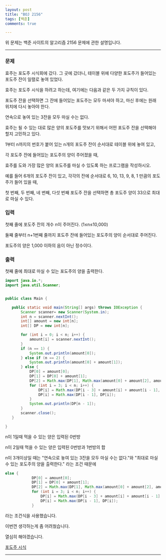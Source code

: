 ```yaml
---
layout: post
title: "BOJ 2156"
tags: [백준]
comments: true

---
```


위 문제는 백준 사이트의 알고리즘 2156 문제에 관한 설명입니다.<br>

---

### 문제
효주는 포도주 시식회에 갔다. 그 곳에 갔더니, 테이블 위에 다양한 포도주가 들어있는 포도주 잔이 일렬로 놓여 있었다.

효주는 포도주 시식을 하려고 하는데, 여기에는 다음과 같은 두 가지 규칙이 있다.

포도주 잔을 선택하면 그 잔에 들어있는 포도주는 모두 마셔야 하고, 마신 후에는 원래 위치에 다시 놓아야 한다.

연속으로 놓여 있는 3잔을 모두 마실 수는 없다.

효주는 될 수 있는 대로 많은 양의 포도주를 맛보기 위해서 어떤 포도주 잔을 선택해야 할지 고민하고 있다.

1부터 n까지의 번호가 붙어 있는 n개의 포도주 잔이 순서대로 테이블 위에 놓여 있고,

각 포도주 잔에 들어있는 포도주의 양이 주어졌을 때,

효주를 도와 가장 많은 양의 포도주를 마실 수 있도록 하는 프로그램을 작성하시오. 

예를 들어 6개의 포도주 잔이 있고, 각각의 잔에 순서대로 6, 10, 13, 9, 8, 1 만큼의 포도주가 들어 있을 때,

첫 번째, 두 번째, 네 번째, 다섯 번째 포도주 잔을 선택하면 총 포도주 양이 33으로 최대로 마실 수 있다.

### 입력

첫째 줄에 포도주 잔의 개수 n이 주어진다. (1≤n≤10,000)

둘째 줄부터 n+1번째 줄까지 포도주 잔에 들어있는 포도주의 양이 순서대로 주어진다.

포도주의 양은 1,000 이하의 음이 아닌 정수이다.

### 출력

첫째 줄에 최대로 마실 수 있는 포도주의 양을 출력한다.
 
 
 ```java
import java.io.*;
import java.util.Scanner;


public class Main {

	public static void main(String[] args) throws IOException {
		Scanner scanner= new Scanner(System.in);
		int n = scanner.nextInt();
		int[] amount = new int[n];
		int[] DP = new int[n];

		for (int i = 0; i < n; i++) {
			amount[i] = scanner.nextInt();
		}
		if (n == 1) {
			System.out.println(amount[0]);
		} else if (n == 2) {
			System.out.println(amount[0] + amount[1]);
		} else {
			DP[0] = amount[0];
			DP[1] = DP[0] + amount[1];
			DP[2] = Math.max(DP[1], Math.max(amount[0] + amount[2], amount[1] + amount[2]));
			for (int i = 3; i < n; i++) {
				DP[i] = Math.max(DP[i - 3] + amount[i] + amount[i - 1], DP[i - 2] + amount[i]);
				DP[i] = Math.max(DP[i - 1], DP[i]);
			}
			System.out.println(DP[n - 1]);
		}
		scanner.close();
	}

}

 ```
n이 1일때 먹을 수 있는 양은 입력된 0번방

n이 2일때 먹을 수 있는 양은 입력된 0번방과 1번방의 합

n이 3개이상일 때는 "연속으로 놓여 있는 3잔을 모두 마실 수는 없다."와 "최대로 마실 수 있는 포도주의 양을 출력한다." 라는 조건 때문에

```java
else {
			DP[0] = amount[0];
			DP[1] = DP[0] + amount[1];
			DP[2] = Math.max(DP[1], Math.max(amount[0] + amount[2], amount[1] + amount[2]));
			for (int i = 3; i < n; i++) {
				DP[i] = Math.max(DP[i - 3] + amount[i] + amount[i - 1], DP[i - 2] + amount[i]);
				DP[i] = Math.max(DP[i - 1], DP[i]);
			}
```
라는 조건식을 사용했습니다.

이번껀 생각하는게 좀 어려웠습니다.
 
열심히 해야겠습니다.
 
<a href="https://www.acmicpc.net/problem/2156">포도주 시식</a>

---
